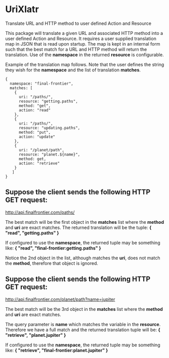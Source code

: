# UriXlatr
Translate URL and HTTP method to user defined Action and Resource

This package will translate a given URL and associated HTTP method into a user defined Action and Resource. It requires a user supplied translation map in JSON that is read upon startup. The map is kept in an internal form such that the best match for a URL and HTTP method will return the translation. Use of the **namespace** in the returned **resource** is configurable.

Example of the translation map follows. Note that the user defines the string they wish for the **namespace** and the list of translation **matches**.

```
{
  namespace: "final-frontier",
  matches: [
    { 
      uri: "/paths/",
      resource: "getting.paths",
      method: "get",
      action: "read"
    },
    { 
      uri: "/paths/",
      resource: "updating.paths",
      method: "put",
      action: "update"
    },
    {
      uri: "/planet/path",
      resource: "planet.${name}",
      method: get,
      action: "retrieve"
    }
   ]
}
```

## Suppose the client sends the following HTTP GET request:

http://api.finalfrontier.com/paths/

The best match will be the first object in the **matches** list where the **method** and **uri** are exact matches.
The returned translation will be the tuple: **{ "read", "getting.paths" }**

If configured to use the **namespace**, the returned tuple may be something like: **{ "read", "final-frontier:getting.paths" }**

Notice the 2nd object in the list, although matches the **uri**, does not match the **method**, therefore that object is ignored.

## Suppose the client sends the following HTTP GET request:

http://api.finalfrontier.com/planet/path?name=jupiter

The best match will be the 3rd object in the **matches** list where the **method** and **uri** are exact matches. 

The query parameter is **name** which matches the variable in the **resource**. Therefore we have a full match and the returned translation tuple will be: **{ "retrieve", "planet.jupiter" }**

If configured to use the **namespace**, the returned tuple may be something like: **{ "retrieve", "final-frontier:planet.jupiter" }**

